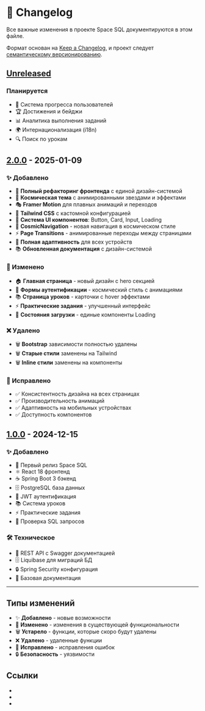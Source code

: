 # 📝 Changelog

Все важные изменения в проекте Space SQL документируются в этом файле.

Формат основан на [Keep a Changelog](https://keepachangelog.com/ru/1.0.0/),
и проект следует [семантическому версионированию](https://semver.org/lang/ru/).

## [Unreleased]

### Планируется
- 🔄 Система прогресса пользователей
- 🏆 Достижения и бейджи
- 📊 Аналитика выполнения заданий
- 🌍 Интернационализация (i18n)
- 🔍 Поиск по урокам

## [2.0.0] - 2025-01-09

### ✨ Добавлено
- 🎨 **Полный рефакторинг фронтенда** с единой дизайн-системой
- 🌌 **Космическая тема** с анимированными звездами и эффектами
- 🎭 **Framer Motion** для плавных анимаций и переходов
- 🎨 **Tailwind CSS** с кастомной конфигурацией
- 🧩 **Система UI компонентов**: Button, Card, Input, Loading
- 🚀 **CosmicNavigation** - новая навигация в космическом стиле
- ⚡ **Page Transitions** - анимированные переходы между страницами
- 📱 **Полная адаптивность** для всех устройств
- 📚 **Обновленная документация** с дизайн-системой

### 🔄 Изменено
- 🏠 **Главная страница** - новый дизайн с hero секцией
- 🔐 **Формы аутентификации** - космический стиль с анимациями
- 📚 **Страница уроков** - карточки с hover эффектами
- ⚡ **Практические задания** - улучшенный интерфейс
- 🎯 **Состояния загрузки** - единые компоненты Loading

### ❌ Удалено
- 🗑️ **Bootstrap** зависимости полностью удалены
- 🗑️ **Старые стили** заменены на Tailwind
- 🗑️ **Inline стили** заменены на компоненты

### 🐛 Исправлено
- ✅ Консистентность дизайна на всех страницах
- ✅ Производительность анимаций
- ✅ Адаптивность на мобильных устройствах
- ✅ Доступность компонентов

## [1.0.0] - 2024-12-15

### ✨ Добавлено
- 🚀 Первый релиз Space SQL
- ⚛️ React 18 фронтенд
- ☕ Spring Boot 3 бэкенд
- 🗄️ PostgreSQL база данных
- 🔐 JWT аутентификация
- 📚 Система уроков
- ⚡ Практические задания
- 🎯 Проверка SQL запросов

### 🛠️ Техническое
- 📡 REST API с Swagger документацией
- 🗄️ Liquibase для миграций БД
- 🔒 Spring Security конфигурация
- 📝 Базовая документация

---

## Типы изменений

- ✨ **Добавлено** - новые возможности
- 🔄 **Изменено** - изменения в существующей функциональности
- 🗑️ **Устарело** - функции, которые скоро будут удалены
- ❌ **Удалено** - удаленные функции
- 🐛 **Исправлено** - исправления ошибок
- 🔒 **Безопасность** - уязвимости

## Ссылки

- [Unreleased]: https://github.com/your-username/space-sql/compare/v2.0.0...HEAD
- [2.0.0]: https://github.com/your-username/space-sql/compare/v1.0.0...v2.0.0
- [1.0.0]: https://github.com/your-username/space-sql/releases/tag/v1.0.0
